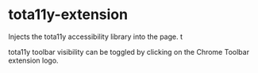 # tota11y-extension

Injects the tota11y accessibility library into the page. t

tota11y toolbar visibility can be toggled by clicking on the Chrome Toolbar extension logo.
